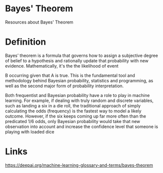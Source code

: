 # Bayes' Theorem
Resources about Bayes' Theorem 
# Definition
Bayes’ theorem is a formula that governs how to assign a subjective degree of belief to a hypothesis and rationally update that probability with new evidence. Mathematically, it's the the likelihood of event 

B occurring given that A is true.
This is the fundamental tool and methodology behind Bayesian probability, statistics and programming, as well as the second major form of probability interpretation.

Both frequentist and Bayesian probability have a role to play in machine learning. For example, if dealing with truly random and discrete variables, such as landing a six in a die roll, the traditional approach of simply calculating the odds (frequency) is the fastest way to model a likely outcome. However, if the six keeps coming up far more often than the predicated 1/6 odds, only Bayesian probability would take that new observation into account and increase the confidence level that someone is playing with loaded dice
# Links
https://deepai.org/machine-learning-glossary-and-terms/bayes-theorem
